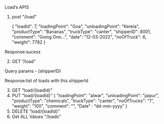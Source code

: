 Load’s APIS


1. post "/load"

   {
   "loadId": 7,
   "loadingPoint": "Goa",
   "unloadingPoint": "Kerela",
   "productType": "Bananas",
   "truckType": "canter",
   "shipperID": 8001,
   "comment": "Going Onn...",
   "date": "12-03-2022",
   "noOfTruck": 6,
   "weight": 7782
   }

Response:sucess

2. GET “/load”

Query params - (shipperID)

Response:list of loads with this shipperId

3. GET “load/{loadId}”
4. PUT “load/{loadId}”
{
"loadingPoint": "alwar",
"unloadingPoint": "jaipur",
"productType": "chemicals",
"truckType": "canter",
"noOfTrucks": "1",
"weight": "100",
"comment": "",
“Date” : “dd-mm-yyyy”
}
5. DELETE “load/{loadId}”
6. Get ALL Values "/loads"


